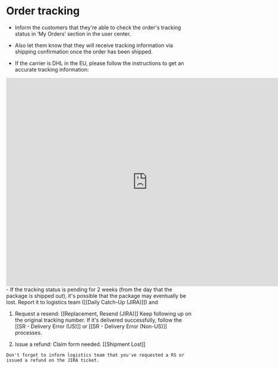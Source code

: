 # Order tracking
-   Inform the customers that they're able to check the order's tracking status in ‘My Orders’ section in the user center.

-   Also let them know that they will receive tracking information via shipping confirmation once the order has been shipped.

-   If the carrier is DHL in the EU, please follow the instructions to get an accurate tracking information:
  <iframe src="https://docs.google.com/presentation/d/e/2PACX-1vSQP-8Uxo8NkqJhOYxP83uQBoYmI8DfljoOccaAKuL2jTKQ4OzQGCxeTqW63VzRUxE9QgbNrXCEFKGk/embed?start=false&loop=false" frameborder="0" width="760" height="560" allowfullscreen="true" mozallowfullscreen="true" webkitallowfullscreen="true"></iframe>
  -    If the tracking status is pending for 2 weeks (from the day that the package is shipped out), it's possible that the package may eventually be lost. Report it to logistics team ([[Daily Catch-Up (JIRA)]]) and 

  1. Request a resend: [[Replacement, Resend (JIRA)]]
        Keep following up on the original tracking number. If it's delivered successfully, follow the [[SR - Delivery Error (US)]]  or [[SR - Delivery Error (Non-US)]] processes.
        
  2. Issue a refund: 
     Claim form needed. [[Shipment Lost]]

	Don't forget to inform logistics team that you've requested a RS or issued a refund on the JIRA ticket. 
 <br>



